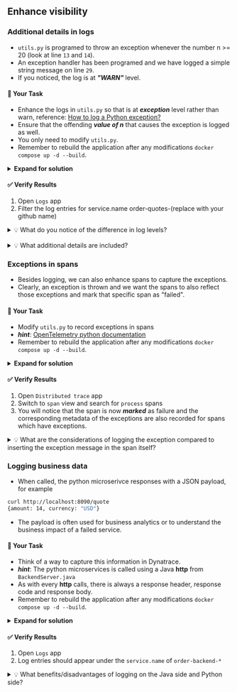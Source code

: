 ## Enhance visibility

### Additional details in logs
- `utils.py` is programed to throw an exception whenever the number n >= 20 (look at line `13` and `14`).
- An exception handler has been programed and we have logged a simple string message on line `29`.
- If you noticed, the log is at ***"WARN"*** level.

#### 📌 Your Task
- Enhance the logs in `utils.py` so that is at ***exception*** level rather than warn, reference: [How to log a Python exception?](https://www.geeksforgeeks.org/how-to-log-a-python-exception/)
- Ensure that the offending ***value of n*** that causes the exception is logged as well.
- You only need to modify  `utils.py`.
- Remember to rebuild the application after any modifications `docker compose up -d --build`.

<details>
<summary><strong>Expand for solution</strong></summary>

```diff
def process(n: int) -> int:
    with tracer.start_as_current_span("process") as span:
        try:
            f = fibonacci(n)
            return f
        except Exception as e:
+           logging.getLogger().exception(n)
```

Or more elegantly,
```python
logging.getLogger().exception("SeedNumber=%s",n)
```

</details>

#### ✅ Verify Results
1. Open `Logs` app
1. Filter the log entries for service.name order-quotes-(replace with your github name)

<details>
<summary>💡 What do you notice of the difference in log levels?</summary>
Logs with WARN status are very basic and outputs whatever text that was programmed there, whereas logs with ERROR status contain more details.
</details>
</br>

<details>
<summary>💡 What additional details are included?</summary>
The exception details are automatically appended to the logs.
</details>

### Exceptions in spans
- Besides logging, we can also enhance spans to capture the exceptions.
- Clearly, an exception is thrown and we want the spans to also reflect those exceptions and mark that specific span as "failed".

#### 📌 Your Task
- Modify `utils.py` to record exceptions in spans
- ***hint***: [OpenTelemetry python documentation](https://opentelemetry.io/docs/languages/python/instrumentation/#record-exceptions-in-spans)
- Remember to rebuild the application after any modifications `docker compose up -d --build`.

<details>
<summary><strong>Expand for solution</strong></summary>

```diff
def process(n: int) -> int:
    with tracer.start_as_current_span("process") as span:
        try:
            f = fibonacci(n)
            return f
        except Exception as e:
            logging.getLogger().exception("SeedNumber=%s",n)
+           span.record_exception(e)
+           span.set_status(Status(StatusCode.ERROR))
```

</details>

#### ✅ Verify Results
1. Open `Distributed trace` app
1. Switch to `span` view and search for `process` spans
1. You will notice that the span is now ***marked*** as failure and the corresponding metadata of the exceptions are also recorded for spans which have exceptions.

<details>
<summary>💡 What are the considerations of logging the exception compared to inserting the exception message in the span itself?</summary>
<p>- Having the exception messages recorded in spans provides a quick way to diagnose and troubleshoot an application.
<p>- However, logging provides an easy way to also include other details/data that might not be suitable to input in the span events.
<p>- OpenTelemetry provides the facilities to allow for either implementation and in fact, you can also implement both as well. However, there is always an element of cost and maintainability.
<p>- Thus it is prudent to use the right method for the right objectives/purpose.
</details>

### Logging business data
- When called, the python microserivce responses with a JSON payload, for example
```bash
curl http://localhost:8090/quote
{amount: 14, currency: "USD"}
```
- The payload is often used for business analytics or to understand the business impact of a failed service.

#### 📌 Your Task
- Think of a way to capture this information in Dynatrace.
- ***hint***: The python microservices is called using a Java **http** from `BackendServer.java`
- As with every **http** calls, there is always a response header, response code and response body.
- Remember to rebuild the application after any modifications `docker compose up -d --build`.

<details>
<summary><strong>Expand for solution</strong></summary>
<p> You can choose to log the response in Java code, or log the output of the result in the Python code.
<p> Here, we are showing an example of using Java to capture the information in Dynatrace.

```diff
	public static void notifyProcessingBackend(Product product) throws Exception {
		GETRequest request = new GETRequest("http://order-quotes-" + System.getenv("GITHUB_USER") + ":" + "8090/quote");
+		log.info(request.send());
	}
```

> **NOTE**: If you choose to log the data in the Python code, you will need to write more python code to configure the logging package for "info" logs. The default level is `WARNING`, which means that only events of this severity and higher will be tracked, unless the logging package is configured to do otherwise, reference:[https://docs.python.org/3/howto/logging.html](https://docs.python.org/3/howto/logging.html).
</details>

#### ✅ Verify Results
1. Open `Logs` app
1. Log entries should appear under the `service.name` of `order-backend-*`

<details>
<summary>💡 What benefits/disadvantages of logging on the Java side and Python side?</summary>
<p> Java side: Only the caller would be interested in the responses, thus it is purdent to log at the caller side.
<p> Python side: The Python service might not be only called by the Java application. If the python application developers need the context to diagnose, it is wise to log at the python side. 
</details>
